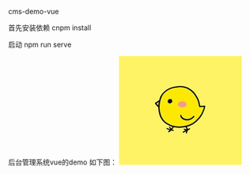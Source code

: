 cms-demo-vue

首先安装依赖
cnpm install

启动
npm run serve

后台管理系统vue的demo
如下图：
![text](https://github.com/potato20023/cms-demo-vue/blob/master/cms-demo/src/assets/image/avatar.jpg)
